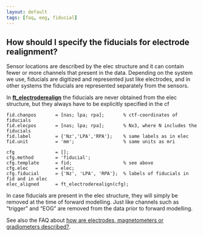 ```yaml
---
layout: default
tags: [faq, eeg, fiducial]
---
```


##  How should I specify the fiducials for electrode realignment?

Sensor locations are described by the elec structure and it can contain fewer or more channels that present in the data. Depending on the system we use, fiducials are digitized and represented just like electrodes, and in other systems the fiducials are represented separately from the sensors.

In **[ft_electroderealign](/reference/ft_electroderealign)** the fiducials are never obtained from the elec structure, but they always have to be explicitly specified in the cf

	fid.chanpos       = [nas; lpa; rpa];       % ctf-coordinates of fiducials
	fid.elecpos       = [nas; lpa; rpa];       % Nx3, where N includes the fiducials
	fid.label         = {'Nz','LPA','RPA'};    % same labels as in elec
	fid.unit          = 'mm';                  % same units as mri

	cfg               = [];
	cfg.method        = 'fiducial';            
	cfg.template      = fid;                   % see above
	cfg.elec          = elec;
	cfg.fiducial      = {'Nz', 'LPA', 'RPA'};  % labels of fiducials in fid and in elec
	elec_aligned      = ft_electroderealign(cfg);

In case fiducials are present in the elec structure, they will simply be removed at the time of forward modelling. Just like channels such as “trigger” and “EOG” are removed from the data prior to forward modelling.

See also the FAQ about [how are electrodes, magnetometers or gradiometers described?](/how_are_electrodes_magnetometers_or_gradiometers_described).
